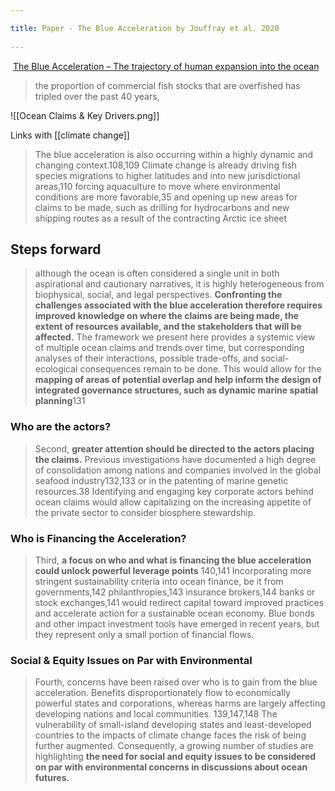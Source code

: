 ```yaml
---
title: Paper - The Blue Acceleration by Jouffray et al. 2020 
---
```

 [The Blue Acceleration – The trajectory of human expansion into the ocean](https://url11b.mailanyone.net/v1/?m=1n7KDa-0005Sh-3U&i=57e1b682&c=KD08bkkK9tpVKnlNrdzOSSGqVgOh2U__W4pTTatg0_gFaZRJJCiHIEwwJJFwnN861bxtUqSOKR4NjvCXJZpVLtA66xNg4EJIIpqjXaQHsqcO-9EFqhfmW5oKfU4g7IcwEUj_IXxqTZaxOs4Ijz_Yww619IefchYRX8lanLVJ5O-UF2W-V-f9DcN-mNqweqvhhF1HFaT6bG6cAT4zdJ4VdBExrzaIgXUXyXhpyPSOjw33D77p_XnPQI_JuP01UTEzWjxfb-sFn1xN-JoZL1B1sA)

> the proportion of commercial fish stocks that are overfished has tripled over the past 40 years,

![[Ocean Claims & Key Drivers.png]]

Links with [[climate change]]
> The blue acceleration is also occurring within a highly dynamic
and changing context.108,109 Climate change is already driving
fish species migrations to higher latitudes and into new jurisdictional
areas,110 forcing aquaculture to move where environmental
conditions are more favorable,35 and opening up new
areas for claims to be made, such as drilling for hydrocarbons
and new shipping routes as a result of the contracting Arctic
ice sheet

## Steps forward
> although the ocean is often considered a single unit in both
aspirational and cautionary narratives, it is highly heterogeneous
from biophysical, social, and legal perspectives. **Confronting the challenges associated with the blue acceleration therefore requires improved knowledge on where the claims are being
made, the extent of resources available, and the stakeholders
that will be affected.** The framework we present here provides a systemic view of multiple ocean claims and trends over time, but corresponding analyses of their interactions, possible trade-offs, and social-ecological consequences remain to be done. This would allow for the **mapping of areas of potential
overlap and help inform the design of integrated governance structures, such as dynamic marine spatial planning**131 

### Who are the actors?
> Second, **greater attention should be directed to the actors
placing the claims.** Previous investigations have documented a
high degree of consolidation among nations and companies
involved in the global seafood industry132,133 or in the patenting
of marine genetic resources.38 Identifying and engaging key
corporate actors behind ocean claims would allow capitalizing
on the increasing appetite of the private sector to consider
biosphere stewardship.

### Who is Financing the Acceleration?
> Third, **a focus on who and what is financing the blue acceleration
could unlock powerful leverage points** 140,141 Incorporating
more stringent sustainability criteria into ocean finance, be it
from governments,142 philanthropies,143 insurance brokers,144
banks or stock exchanges,141 would redirect capital toward
improved practices and accelerate action for a sustainable
ocean economy. Blue bonds and other impact investment tools
have emerged in recent years, but they represent only a small
portion of financial flows.

### Social & Equity Issues on Par with Environmental
> Fourth, concerns have been raised over who is to gain from
the blue acceleration. Benefits disproportionately flow to
economically powerful states and corporations, whereas harms
are largely affecting developing nations and local communities.
139,147,148 The vulnerability of small-island developing
states and least-developed countries to the impacts of climate
change faces the risk of being further augmented. Consequently,
a growing number of studies are highlighting **the need for social
and equity issues to be considered on par with environmental
concerns in discussions about ocean futures.**
